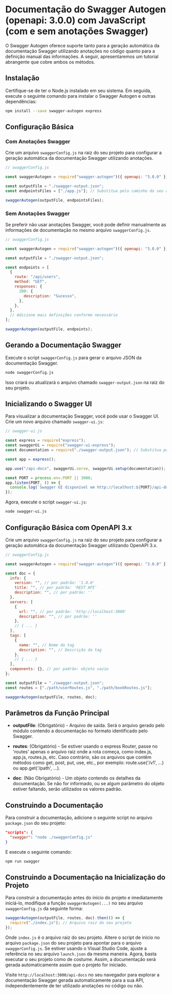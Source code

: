 # Documentação do Swagger Autogen (openapi: 3.0.0) com JavaScript (com e sem anotações Swagger)

O Swagger Autogen oferece suporte tanto para a geração automática da documentação Swagger utilizando anotações no código quanto para a definição manual das informações. A seguir, apresentaremos um tutorial abrangente que cobre ambos os métodos.

## Instalação

Certifique-se de ter o Node.js instalado em seu sistema. Em seguida, execute o seguinte comando para instalar o Swagger Autogen e outras dependências:

```bash
npm install --save swagger-autogen express
```

## Configuração Básica

### Com Anotações Swagger

Crie um arquivo `swaggerConfig.js` na raiz do seu projeto para configurar a geração automática da documentação Swagger utilizando anotações.

```javascript
// swaggerConfig.js

const swaggerAutogen = require("swagger-autogen")({ openapi: "3.0.0" });

const outputFile = "./swagger-output.json";
const endpointsFiles = ["./app.js"]; // Substitua pelo caminho do seu arquivo principal

swaggerAutogen(outputFile, endpointsFiles);
```

### Sem Anotações Swagger

Se preferir não usar anotações Swagger, você pode definir manualmente as informações de documentação no mesmo arquivo `swaggerConfig.js`.

```javascript
// swaggerConfig.js

const swaggerAutogen = require("swagger-autogen")({ openapi: "3.0.0" });

const outputFile = "./swagger-output.json";

const endpoints = [
  {
    route: "/api/users",
    method: "GET",
    responses: {
      200: {
        description: "Sucesso",
      },
    },
  },
  // Adicione mais definições conforme necessário
];

swaggerAutogen(outputFile, endpoints);
```

## Gerando a Documentação Swagger

Execute o script `swaggerConfig.js` para gerar o arquivo JSON da documentação Swagger.

```bash
node swaggerConfig.js
```

Isso criará ou atualizará o arquivo chamado `swagger-output.json` na raiz do seu projeto.

## Inicializando o Swagger UI

Para visualizar a documentação Swagger, você pode usar o Swagger UI. Crie um novo arquivo chamado `swagger-ui.js`:

```javascript
// swagger-ui.js

const express = require("express");
const swaggerUi = require("swagger-ui-express");
const documentation = require("./swagger-output.json"); // Substitua pelo caminho do seu arquivo de saída

const app = express();

app.use("/api-docs", swaggerUi.serve, swaggerUi.setup(documentation));

const PORT = process.env.PORT || 3000;
app.listen(PORT, () => {
  console.log(`Swagger UI disponível em http://localhost:${PORT}/api-docs`);
});
```

Agora, execute o script `swagger-ui.js`:

```bash
node swagger-ui.js
```

## Configuração Básica com OpenAPI 3.x

Crie um arquivo `swaggerConfig.js` na raiz do seu projeto para configurar a geração automática da documentação Swagger utilizando OpenAPI 3.x.

```javascript
// swaggerConfig.js

const swaggerAutogen = require("swagger-autogen")({ openapi: "3.0.0" });

const doc = {
  info: {
    version: "", // por padrão: '1.0.0'
    title: "", // por padrão: 'REST API'
    description: "", // por padrão: ''
  },
  servers: [
    {
      url: "", // por padrão: 'http://localhost:3000'
      description: "", // por padrão: ''
    },
    // { ... }
  ],
  tags: [
    {
      name: "", // Nome da tag
      description: "", // Descrição da tag
    },
    // { ... }
  ],
  components: {}, // por padrão: objeto vazio
};

const outputFile = "./swagger-output.json";
const routes = ["./path/userRoutes.js", "./path/bookRoutes.js"];

swaggerAutogen(outputFile, routes, doc);
```

## Parâmetros da Função Principal

- **outputFile**: (Obrigatório) - Arquivo de saída. Será o arquivo gerado pelo módulo contendo a documentação no formato identificado pelo Swagger.
- **routes**: (Obrigatório) - Se estiver usando o express Router, passe no 'routes' apenas o arquivo raiz onde a rota começa, como index.js, app.js, routes.js, etc. Caso contrário, são os arquivos que contêm métodos como get, post, put, use, etc., por exemplo: route.use('/v1', ...) ou app.get('/path', ...).

- **doc**: (Não Obrigatório) - Um objeto contendo os detalhes da documentação. Se não for informado, ou se algum parâmetro do objeto estiver faltando, serão utilizados os valores padrão.

## Construindo a Documentação

Para construir a documentação, adicione o seguinte script no arquivo `package.json` do seu projeto:

```json
"scripts": {
  "swagger": "node ./swaggerConfig.js"
}
```

E execute o seguinte comando:

```bash
npm run swagger
```

## Construindo a Documentação na Inicialização do Projeto

Para construir a documentação antes do início do projeto e imediatamente iniciá-lo, modifique a função `swaggerAutogen(...)` no seu arquivo `swaggerConfig.js` da seguinte forma:

```javascript
swaggerAutogen(outputFile, routes, doc).then(() => {
  require("./index.js"); // Arquivo raiz do seu projeto
});
```

Onde `index.js` é o arquivo raiz do seu projeto. Altere o script de início no arquivo `package.json` do seu projeto para apontar para o arquivo `swaggerConfig.js`. Se estiver usando o Visual Studio Code, ajuste a referência no seu arquivo `launch.json` da mesma maneira. Agora, basta executar o seu projeto como de costume. Assim, a documentação será gerada automaticamente assim que o projeto for iniciado.

Visite `http://localhost:3000/api-docs` no seu navegador para explorar a documentação Swagger gerada automaticamente para a sua API, independentemente de ter utilizado anotações no código ou não.
